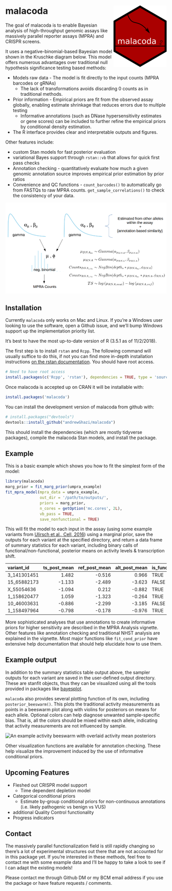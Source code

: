 
<!-- README.md is generated from README.Rmd. Please edit that file -->

# malacoda <img src="man/figures/logo.png" align="right" title="evil tail"/>

The goal of malacoda is to enable Bayesian analysis of high-throughput
genomic assays like massively parallel reporter assays (MPRA) and CRISPR
screens.

It uses a negative-binomial-based Bayesian model shown in the Kruschke
diagram below. This model offers numerous advantages over traditional
null hypothesis significance testing based methods:

  - Models raw data - The model is fit directly to the input counts
    (MPRA barcodes or gRNAs)
      - The lack of transformations avoids discarding 0 counts as in
        traditional methods.
  - Prior information - Empirical priors are fit from the observed assay
    globally, enabling estimate shrinkage that reduces errors due to
    multiple testing
      - Informative annotations (such as DNase hypersensitivity
        estimates or gene scores) can be included to further refine the
        empirical priors by conditional density estimation.  
  - The R interface provides clear and interpretable outputs and
    figures.

Other features include:

  - custom Stan models for fast posterior evaluation  
  - variational Bayes support through `rstan::vb` that allows for quick
    first pass checks  
  - Annotation checking - quantitatively evaluate how much a given
    genomic annotation source improves empirical prior estimation by
    prior ratios
  - Convenience and QC functions - `count_barcodes()` to automatically
    go from FASTQs to raw MPRA counts. `get_sample_correlations()` to
    check the consistency of your data.

![malacoda Kruschke diagram](man/figures/kruschke_latex.png)

## Installation

Currently `malacoda` only works on Mac and Linux. If you’re a Windows
user looking to use the software, open a Github issue, and we’ll bump
Windows support up the implementation priority list.

It’s best to have the most up-to-date version of R (3.5.1 as of
11/2/2018).

The first step is to install `rstan` and `Rcpp`. The following command
will usually suffice to do this, if not you can find more in-depth
installation instructions [on the rstan
documentation](https://github.com/stan-dev/rstan/wiki/Installing-RStan-on-Mac-or-Linux).
You should have root access.

``` r
# Need to have root access
install.packages(c('Rcpp', 'rstan'), dependencies = TRUE, type = 'source')
```

Once malacoda is accepted up on CRAN it will be installable with:

``` r
install.packages('malacoda')
```

You can install the development version of malacoda from github with:

``` r
# install.packages("devtools")
devtools::install_github("andrewGhazi/malacoda")
```

This should install the dependencies (which are mostly tidyverse
packages), compile the malacoda Stan models, and install the package.

## Example

This is a basic example which shows you how to fit the simplest form of
the model:

``` r
library(malacoda)
marg_prior = fit_marg_prior(umpra_example)
fit_mpra_model(mpra_data = umpra_example,
               out_dir = '/path/to/outputs/',
               priors = marg_prior,
               n_cores = getOption('mc.cores', 2L),
               vb_pass = TRUE,
               save_nonfunctional = TRUE)
```

This will fit the model to each input in the assay (using some example
variants from [Ulirsch et al.,
Cell, 2016](https://www.ncbi.nlm.nih.gov/pubmed/27259154)) using a
marginal prior, save the outputs for each variant at the specified
directory, and return a data frame of summary statistics for each
variant, including binary calls of functional/non-functional, posterior
means on activity levels & transcription
shift.

| variant\_id  | ts\_post\_mean | ref\_post\_mean | alt\_post\_mean | is\_functional | hdi\_lower | hdi\_upper |
| :----------- | -------------: | --------------: | --------------: | :------------- | ---------: | ---------: |
| 3\_141301451 |          1.482 |         \-0.516 |           0.966 | TRUE           |      1.180 |      1.761 |
| 15\_65882173 |        \-1.133 |         \-2.489 |         \-3.623 | FALSE          |    \-2.434 |      0.119 |
| X\_55054636  |        \-1.094 |           0.212 |         \-0.882 | TRUE           |    \-1.387 |    \-0.799 |
| 1\_158620477 |          1.059 |         \-1.323 |         \-0.264 | TRUE           |      0.461 |      1.652 |
| 10\_46003631 |        \-0.886 |         \-2.299 |         \-3.185 | FALSE          |    \-2.137 |      0.300 |
| 1\_158497964 |        \-0.798 |         \-0.178 |         \-0.976 | TRUE           |    \-1.371 |    \-0.222 |

More sophisticated analyses that use annotations to create informative
priors for higher sensitivity are described in the MPRA Analysis
vignette. Other features like annotation checking and traditional NHST
analysis are explained in the vignette. Most major functions like
`fit_cond_prior` have extensive help documentation that should help
elucidate how to use them.

## Example output

In addition to the summary statistics table output above, the sampler
outputs for each variant are saved in the user-defined output directory.
These are stanfit objects, thus they can be visualized using all the
tools provided in packages like
[bayesplot](http://mc-stan.org/users/interfaces/bayesplot).

`malacoda` also provides several plotting function of its own, including
`posterior_beeswarm()`. This plots the traditional activity measurements
as points in a beeswarm plot along with violins for posteriors on means
for each allele. Optional colors can help diagnose unwanted
sample-specific bias. That is, all the colors should be mixed within
each allele, indicating that activity measurements are not influenced by
sample.

![An example activity beeswarm with overlaid activity mean
posteriors](man/figures/posterior_beeswarm_example.png)

Other visualization functions are available for annotation checking.
These help visualize the improvement induced by the use of informative
conditional priors.

## Upcoming Features

  - Fleshed out CRISPR model support
      - Time dependent depletion model
  - Categorical conditional priors
      - Estimate by-group conditional priors for non-continuous
        annotations (i.e. likely pathogenic vs benign vs VUS)
  - additional Quality Control functionality 
  - Progress indicators

## Contact

The massively parallel functionalization field is still rapidly changing
so there’s a lot of experimental structures out there that are not
accounted for in this package yet. If you’re interested in these
methods, feel free to contact me with some example data and I’ll be
happy to take a look to see if I can adapt the existing models\!

Please contact me through Github DM or my BCM email address if you use
the package or have feature requests / comments.
